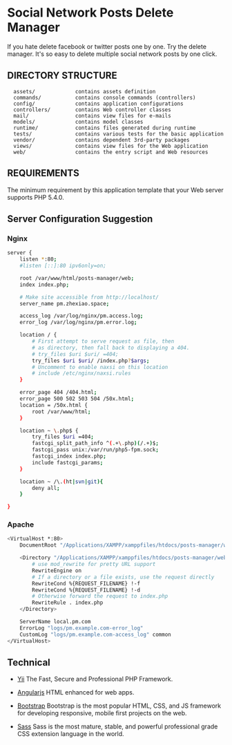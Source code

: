 Social Network Posts Delete Manager
================================

If you hate delete facebook or twitter posts one by one. Try the delete manager. It's so easy to delete multiple social network posts by one click. 


DIRECTORY STRUCTURE
-------------------

      assets/             contains assets definition
      commands/           contains console commands (controllers)
      config/             contains application configurations
      controllers/        contains Web controller classes
      mail/               contains view files for e-mails
      models/             contains model classes
      runtime/            contains files generated during runtime
      tests/              contains various tests for the basic application
      vendor/             contains dependent 3rd-party packages
      views/              contains view files for the Web application
      web/                contains the entry script and Web resources



REQUIREMENTS
------------

The minimum requirement by this application template that your Web server supports PHP 5.4.0.


Server Configuration Suggestion
------------

### Nginx
```bash
server {
	listen *:80;
	#listen [::]:80 ipv6only=on;

	root /var/www/html/posts-manager/web;
	index index.php;

	# Make site accessible from http://localhost/
	server_name pm.zhexiao.space;

	access_log /var/log/nginx/pm.access.log;
	error_log /var/log/nginx/pm.error.log;

	location / {
		# First attempt to serve request as file, then
		# as directory, then fall back to displaying a 404.
		# try_files $uri $uri/ =404;
		try_files $uri $uri/ /index.php?$args;
		# Uncomment to enable naxsi on this location
		# include /etc/nginx/naxsi.rules
	}	

	error_page 404 /404.html;
	error_page 500 502 503 504 /50x.html;
	location = /50x.html {
		root /var/www/html;
	}

	location ~ \.php$ {
		try_files $uri =404;
		fastcgi_split_path_info ^(.+\.php)(/.+)$;
		fastcgi_pass unix:/var/run/php5-fpm.sock;
		fastcgi_index index.php;
		include fastcgi_params;
	}

	location ~ /\.(ht|svn|git){
		deny all;
	}

}
```

### Apache
```bash
<VirtualHost *:80>
    DocumentRoot "/Applications/XAMPP/xamppfiles/htdocs/posts-manager/web"

    <Directory "/Applications/XAMPP/xamppfiles/htdocs/posts-manager/web">
        # use mod_rewrite for pretty URL support
        RewriteEngine on
        # If a directory or a file exists, use the request directly
        RewriteCond %{REQUEST_FILENAME} !-f
        RewriteCond %{REQUEST_FILENAME} !-d
        # Otherwise forward the request to index.php
        RewriteRule . index.php
    </Directory>

    ServerName local.pm.com
    ErrorLog "logs/pm.example.com-error_log"
    CustomLog "logs/pm.example.com-access_log" common
</VirtualHost>
```

Technical
---------

- [Yii](http://www.yiiframework.com/) The Fast, Secure and Professional PHP Framework.

- [Angularjs](https://angularjs.org/) HTML enhanced for web apps.

- [Bootstrap](http://getbootstrap.com/) Bootstrap is the most popular HTML, CSS, and JS framework for developing responsive, mobile first projects on the web.

- [Sass](http://sass-lang.com/) Sass is the most mature, stable, and powerful professional grade CSS extension language in the world.
